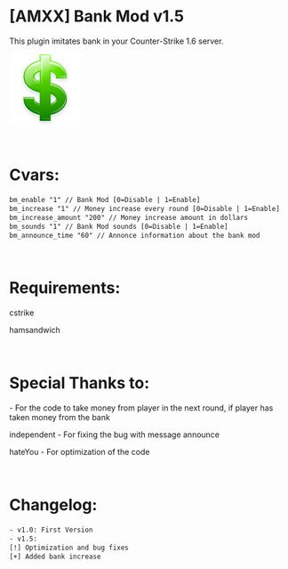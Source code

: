 # [AMXX] Bank Mod v1.5
This plugin imitates bank in your Counter-Strike 1.6 server.

![](https://raw.githubusercontent.com/kpuc313/AMXX-Bank-Mod/master/Preview/Preview.png)

<br />

# Cvars:

    bm_enable "1" // Bank Mod [0=Disable | 1=Enable]
    bm_increase "1" // Money increase every round [0=Disable | 1=Enable]
    bm_increase_amount "200" // Money increase amount in dollars
    bm_sounds "1" // Bank Mod sounds [0=Disable | 1=Enable]
    bm_announce_time "60" // Annonce information about the bank mod

<br />

# Requirements:
cstrike

hamsandwich

<br />

# Special Thanks to:
<VeCo> - For the code to take money from player in the next round, if player has taken money from the bank

independent - For fixing the bug with message announce

hateYou - For optimization of the code

<br />

# Changelog:
    - v1.0: First Version
    - v1.5:
    [!] Optimization and bug fixes
    [+] Added bank increase
